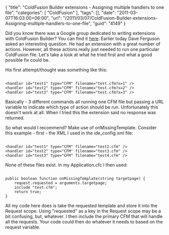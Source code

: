 {
	"title": "ColdFusion Builder extensions - Assigning multiple handlers to one file",
	"categories": [
		"ColdFusion"
	],
	"tags": [],
	"date": "2011-03-07T16:03:00+06:00",
	"url": "/2011/03/07/ColdFusion-Builder-extensions-Assigning-multiple-handlers-to-one-file",
	"guid": "4149"
}

Did you know there was a Google group dedicated to writing extensions with ColdFusion Builder? You can find it <a href="http://groups.google.com/group/cfb-extensions-dev">here</a>. Earlier today Dave Ferguson asked an interesting question. He had an extension with a great number of actions. However, all these actions really just needed to run one particular ColdFusion file. Let's take a look at what he tried first and what a good possible fix could be.
<!--more-->
<p>

His first attempt/thought was something like this:

<p>

<code>
&lt;handler id="test1" type="CFM" filename="test.cfm?x=1" /&gt;
&lt;handler id="test2" type="CFM" filename="test.cfm?x=2" /&gt;
&lt;handler id="test3" type="CFM" filename="test.cfm?x=3" /&gt;
</code>

<p>

Basically - 3 different commands all running one CFM file but passing a URL variable to indicate which type of action should be run. Unfortunately this doesn't work at all. When I tried this the extension said no response was returned. 

<p>

So what would I recommend? Make use of onMissingTemplate. Consider this example - first - the XML I used in the ide_config.xml file:

<p>

<code>
&lt;handler id="test1" type="CFM" filename="test2.cfm" /&gt;
&lt;handler id="test2" type="CFM" filename="test3.cfm" /&gt;
&lt;handler id="test3" type="CFM" filename="test4.cfm" /&gt;
</code>

<p>

None of these files exist. In my Application.cfc I then used:

<p>

<code>
public boolean function onMissingTemplate(string targetpage) {
	request.requested = arguments.targetpage;
	include "test.cfm";
	return true;
}
</code>

<p>

All my code here does is take the requested template and store it into the Request scope. Using "requested" as a key in the Request scope may be a bit confusing, but, whatever. I then include the primary CFM that will handle all the requests. Your code could then do whatever it needs to based on the request variable.